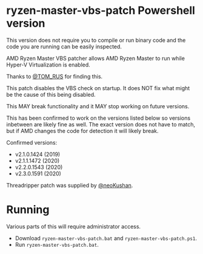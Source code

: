 # ryzen-master-vbs-patch Powershell version

This version does not require you to compile or run binary code and the code you are running can be easily inspected.

AMD Ryzen Master VBS patcher allows AMD Ryzen Master to run while Hyper-V Virtualization is enabled.


Thanks to [@TOM_RUS](https://twitter.com/TOM_RUS/status/1204867886197755904) for finding this.

This patch disables the VBS check on startup. It does NOT fix what might be the cause of this being disabled.

This MAY break functionality and it MAY stop working on future versions.

This has been confirmed to work on the versions listed below so versions inbetween are likely fine as well. 
The exact version does not have to match, but if AMD changes the code for detection it will likely break.

Confirmed versions:

 * v2.1.0.1424 (2019)
 * v2.1.1.1472 (2020)
 * v2.2.0.1543 (2020)
 * v2.3.0.1591 (2020)

Threadripper patch was supplied by [@neoKushan](https://github.com/neoKushan).

# Running

Various parts of this will require administrator access.

* Download `ryzen-master-vbs-patch.bat` and `ryzen-master-vbs-patch.ps1`.
* Run `ryzen-master-vbs-patch.bat`.
